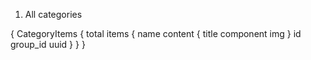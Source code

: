 1. All categories

{
  CategoryItems {
    total
    items {
      name
      content {
        title
        component
        img
      }
      id
      group_id
      uuid
    }
  }
}


